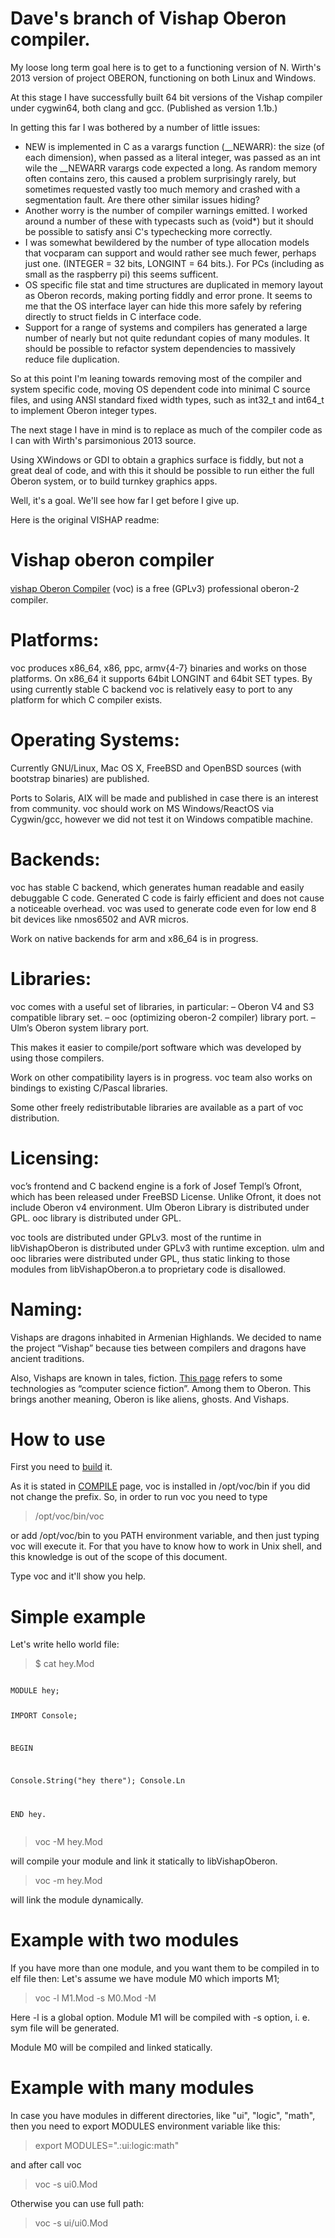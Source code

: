 Dave's branch of Vishap Oberon compiler.
========================================

My loose long term goal here is to get to a functioning version of N. Wirth's 2013 version of project OBERON, functioning on both Linux and Windows.

At this stage I have successfully built 64 bit versions of the Vishap compiler under cygwin64, both clang and gcc. (Published as version 1.1b.)

In getting this far I was bothered by a number of little issues:
- NEW is implemented in C as a varargs function (__NEWARR): the size (of each dimension), when passed as a literal integer, was passed as an int wile the __NEWARR varargs code expected a long. As random memory often contains zero, this caused a problem surprisingly rarely, but sometimes requested vastly too much memory and crashed with a segmentation fault. Are there other similar issues hiding?
- Another worry is the number of compiler warnings emitted. I worked around a number of these with typecasts such as (void*) but it should be possible to satisfy ansi C's typechecking more correctly.
- I was somewhat bewildered by the number of type allocation models that vocparam can support and would rather see much fewer, perhaps just one. (INTEGER = 32 bits, LONGINT = 64 bits.). For PCs (including as small as the raspberry pi) this seems sufficent. 
- OS specific file stat and time structures are duplicated in memory layout as Oberon records, making porting fiddly and error prone. It seems to me that the OS interface layer can hide this more safely by refering directly to struct fields in C interface code.
- Support for a range of systems and compilers has generated a large number of nearly but not quite redundant copies of many modules. It should be possible to refactor system dependencies to massively reduce file duplication.

So at this point I'm leaning towards removing most of the compiler and system specific code, moving OS dependent code into minimal C source files, and using ANSI standard fixed width types, such as int32_t and int64_t to implement Oberon integer types.

The next stage I have in mind is to replace as much of the compiler code as I can with Wirth's parsimonious 2013 source.

Using XWindows or GDI to obtain a graphics surface is fiddly, but not a great deal of code, and with this it should be possible to run either the full Oberon system, or to build turnkey graphics apps.

Well, it's a goal. We'll see how far I get before I give up.


Here is the original VISHAP readme:

Vishap oberon compiler
======================

[ⱱishap Oberon Compiler](http://oberon.vishap.am) (voc) is a free (GPLv3) professional oberon-2 compiler.

Platforms:
=========
voc produces x86_64, x86, ppc, armv{4-7} binaries and works on those platforms.
On x86_64 it supports 64bit LONGINT and 64bit SET types.
By using currently stable C backend voc is relatively easy to port to any platform for which C compiler exists.

Operating Systems:
==================
Currently GNU/Linux, Mac OS X, FreeBSD and OpenBSD sources (with bootstrap binaries) are published.

Ports to Solaris, AIX will be made and published in case there is an interest from community.
voc should work on MS Windows/ReactOS via Cygwin/gcc, however we did not test it on Windows compatible machine.

Backends:
=========
voc has stable C backend, which generates human readable and easily debuggable C code.
Generated C code is fairly efficient and does not cause a noticeable overhead. voc was used to generate code even for low end 8 bit devices like nmos6502 and AVR micros.

Work on native backends for arm and x86_64 is in progress.

Libraries:
==========
voc comes with a useful set of libraries, in particular:
– Oberon V4 and S3 compatible library set.
– ooc (optimizing oberon-2 compiler) library port.
– Ulm’s Oberon system library port.

This makes it easier to compile/port software which was developed by using those compilers.

Work on other compatibility layers is in progress.
voc team also works on bindings to existing C/Pascal libraries.

Some other freely redistributable libraries are available as a part of voc distribution.

Licensing:
==========
voc’s frontend and C backend engine is a fork of Josef Templ’s Ofront, which has been released under FreeBSD License. Unlike Ofront, it does not include Oberon v4 environment.
Ulm Oberon Library is distributed under GPL.
ooc library is distributed under GPL.

voc tools are distributed under GPLv3.
most of the runtime in libVishapOberon is distributed under GPLv3 with runtime exception.
ulm and ooc libraries were distributed under GPL, thus static linking to those modules from libVishapOberon.a to proprietary code is disallowed.

Naming:
=======
Vishaps are dragons inhabited in Armenian Highlands.
We decided to name the project “Vishap” because ties between compilers and dragons have ancient traditions.

Also, Vishaps are known in tales, fiction. [This page](http://blog.fogus.me/2015/04/27/six-works-of-computer-science-fiction/) refers to some technologies as “computer science fiction”. Among them to Oberon. This brings another meaning, Oberon is like aliens, ghosts. And Vishaps.


How to use
==========

First you need to [build](https://github.com/norayr/voc/blob/master/COMPILE) it.

As it is stated in [COMPILE](https://github.com/norayr/voc/blob/master/COMPILE) page, voc is installed in /opt/voc/bin if you did not change the prefix.
So, in order to run voc you need to type 

>/opt/voc/bin/voc

or add /opt/voc/bin to you PATH environment variable, and then just typing voc will execute it. For that you have to know how to work in Unix shell, and this knowledge is out of the scope of this document.

Type voc and it'll show you help.

Simple example
============

Let's write hello world file:

>$ cat hey.Mod

<code>
MODULE hey;  

  IMPORT Console;  

BEGIN  

  Console.String("hey there"); Console.Ln  

END hey.  
</code>

>voc -M hey.Mod

will compile your module and link it statically to libVishapOberon.

>voc -m hey.Mod

will link the module dynamically.

Example with two modules
====================

If you have more than one module, and you want them to be compiled in to elf file then:
Let's assume we have module M0 which imports M1;

>voc -l M1.Mod -s M0.Mod -M

Here -l is a global option.
Module M1 will be compiled with -s option, i. e. sym file will be generated.

Module M0 will be compiled and linked statically.

Example with many modules
======================

In case you have modules in different directories, like "ui", "logic", "math", then you need to export MODULES environment variable like this:

>export MODULES=".:ui:logic:math"

and after call voc

>voc -s ui0.Mod

Otherwise you can use full path:

>voc -s ui/ui0.Mod


